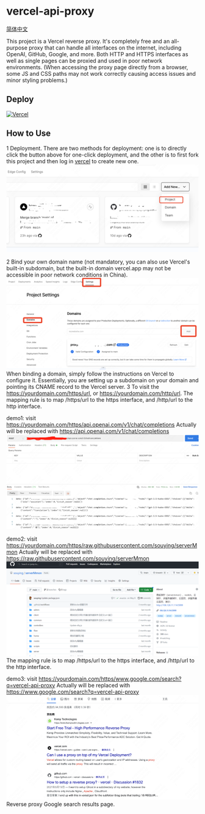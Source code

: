 # vercel-api-proxy
[简体中文](./README.md)

This project is a Vercel reverse proxy. It's completely free and an all-purpose proxy that can handle all interfaces on the internet, including OpenAI, GitHub, Google, and more. Both HTTP and HTTPS interfaces as well as single pages can be proxied and used in poor network environments. (When accessing the proxy page directly from a browser, some JS and CSS paths may not work correctly causing access issues and minor styling problems.)
## Deploy
[![Vercel](https://vercel.com/button)](https://vercel.com/import/project?template=https://github.com/souying/vercel-api-proxy)


## How to Use
1 Deployment. There are two methods for deployment: one is to directly click the button above for one-click deployment, and the other is to first fork this project and then log in [vercel](https://vercel.com/) to create new one.
![new project](img/newproject.png)

2 Bind your own domain name (not mandatory, you can also use Vercel's built-in subdomain, but the built-in domain vercel.app may not be accessible in poor network conditions in China).
![domain](img/domain.png)
When binding a domain, simply follow the instructions on Vercel to configure it. Essentially, you are setting up a subdomain on your domain and pointing its CNAME record to the Vercel server.
3 To visit the https://yourdomain.com/https/url, or https://yourdomain.com/http/url.
The mapping rule is to map /https/url to the https interface, and /http/url to the http interface.


demo1: visit https://yourdomain.com/https/api.openai.com/v1/chat/completions
Actually will be replaced with https://api.openai.com/v1/chat/completions
![demo1](img/demo1.png)

demo2: visit https://yourdomain.com/https/raw.githubusercontent.com/souying/serverMmon
Actually will be replaced with https://raw.githubusercontent.com/souying/serverMmon
![demo2](img/demo2.png)
The mapping rule is to map /https/url to the https interface, and /http/url to the http interface.

demo3: visit https://yourdomain.com/https/www.google.com/search?q=vercel-api-proxy
Actually will be replaced with https://www.google.com/search?q=vercel-api-proxy
![demo3](img/demo3.png)
Reverse proxy Google search results page.


